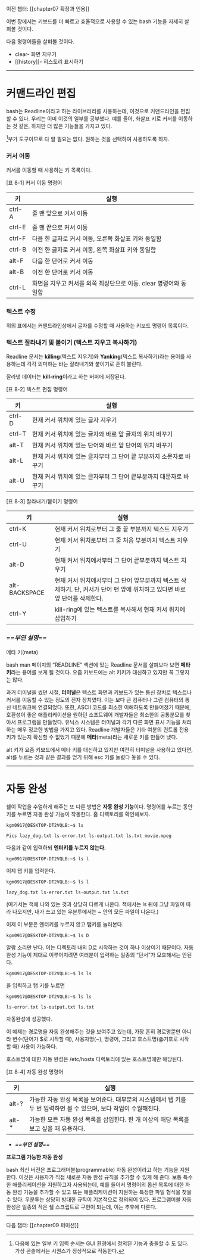

이전 챕터: [[chapter07 확장과 인용]]


이번 장에서는 키보드를 더 빠르고 효율적으로 사용할 수 있는 bash 기능을 자세히 살펴볼 것이다.

다음 명령어들을 살펴볼 것이다.


- clear- 화면 지우기
- [[history]]- 히스토리 표시하기

---
# 커맨드라인 편집

bash는 Readline이라고 하는 라이브러리를 사용하는데, 이것으로 커맨드라인을 편집할 수 있다. 우리는 이미 이것의 일부를 공부했다. 예를 들어, 화살표 키로 커서를 이동하는 것 같은, 하지만 더 많은 기능들을 가지고 있다.

[^1]부가 도구이므로 다 알 필요는 없다. 원하는 것을 선택하여 사용하도록 하자.


### 커서 이동

커서를 이동할 때 사용하는 키 목록이다.


[표 8-1] 커서 이동 명령어

| 키      | 실행                                      |
| ------ | --------------------------------------- |
| ctrl-A | 줄 맨 앞으로 커서 이동                           |
| ctrl-E | 줄 맨 끝으로 커서 이동                           |
| ctrl-F | 다음 한 글자로 커서 이동, 오른쪽 화살표 키와 동일함          |
| ctrl-B | 이전 한 글자로 커서 이동, 왼쪽 화살표 키와 동일함           |
| alt-F  | 다음 한 단어로 커서 이동                          |
| alt-B  | 이전 한 단어로 커서 이동                          |
| ctrl-L | 화면을 지우고 커서를 외쪽 최상단으로 이동. clear 명령어와 동일함 |


### 텍스트 수정

위의 표에서는 커맨드라인상에서 글자를 수정할 때 사용하는 키보드 명령어 목록이다.


### 텍스트 잘라내기 및 붙이기 (텍스트 지우고 복사하기)

Readline 문서는 **killing**(텍스트 지우기)와 **Yanking**(텍스트 복사하기)라는 용어를 사용하는데 각각 의미하는 바는 잘라내기와 붙이기로 흔히 불린다.

잘라낸 데이터는 **kill-ring**이라고 하는 버퍼에 저장된다.


[표 8-2] 텍스트 편집 명령어

| 키      | 실행                                     |
| ------ | -------------------------------------- |
| ctrl-D | 현재 커서 위치에 있는 글자 지우기                    |
| ctrl-T | 현재 커서 위치에 있는 글자와 바로 앞 글자의 위치 바꾸기       |
| alt-T  | 현재 커서 위치에 있는 단어와 바로 앞 단어의 위치 바꾸기       |
| alt-L  | 현재 커서 위치에 있는 글자부터 그 단어 끝 부분까지 소문자로 바꾸기 |
| alt-U  | 현재 커서 위치에 있는 글자부터 그 단어 끝부분까지 대문자로 바꾸기  |

[표 8-3] 잘라내기/붙이기 명령어

| 키             | 실행                                                                       |
| ------------- | ------------------------------------------------------------------------ |
| ctrl-K        | 현재 커서 위치로부터 그 줄 끝 부분까지 텍스트 지우기                                           |
| ctrl-U        | 현재 커서 위치로부터 그 줄 처음 부분까지 텍스트 지우기                                          |
| alt-D         | 현재 커서 위치에서부터 그 단어 끝부분까지 텍스트 지우기                                          |
| alt-BACKSPACE | 현재 커서 위치에서부터 그 단어 앞부분까지 텍스트 삭제하기. 단, 커서가 단어 맨 앞에 위치하고 있다면 바로 앞 단어를 삭제한다. |
| ctrl-Y        | kill-ring에 있는 텍스트를 복사해서 현재 커서 위치에 삽입하기                                   |


### ***==부연 설명==***


메타 키(meta)

bash man 페이지의 “READLINE” 섹션에 있는 Readline 문서를 살펴보다 보면 **메타 키**라는 용어를 보게 될 것이다. 요즘 키보드에는 alt 키키가 대신하고 있지만 꼭 그렇지는 않다.

과거 터미널을 썼던 시절, **터미널**은 텍스트 화면과 키보드가 있는 통신 장치로 텍스트나 커서를 이동할 수 있는 정도의 전자 장치였다. 이는 보다 큰 컴퓨터나 그런 컴퓨터의 통신 네트워크에 연결되었다. 또한, ASCII 코드를 최소한 이해하도록 만들어졌기 때문에, 호환성이 좋은 애플리케이션을 원하던 소프트웨어 개발자들은 최소한의 공통분모를 찾아서 프로그램을 만들었다. 유닉스 시스템은 터미널과 각기 다른 화면 표시 기능을 처리하는 매우 정교한 방법을 가지고 있다. Readline 개발자들은 기타 여분의 컨트롤 전용 키가 있는지 확신할 수 없었기 때문에 **메타**(meta)라는 새로운 키를 만들어 냈다.

alt 키가 요즘 키보드에서 메타 키를 대신하고 있지만 여전히 터미널을 사용하고 있다면, alt를 누르는 것과 같은 결과를 얻기 위해 esc 키를 눌렀다 놓을 수 있다.


---
# 자동 완성

쉘이 작업을 수얼하게 해주는 또 다른 방법은 **자동 완성 기능**이다. 명령어를 누르는 동안 키를 누르면 자동 완성 기능이 작동한다. 홈 디렉토리를 확인해보자.


``` shell
kgm0917@DESKTOP-DT2VQLB:~$ ls

Pics lazy_dog.txt ls-error.txt ls-output.txt ls.txt movie.mpeg
```

다음과 같이 입력하되 **엔터키를 누르지 않는다.**

``` shell
kgm0917@DESKTOP-DT2VQLB:~$ ls l
```

이제 탭 키를 입력한다.


``` shell
kgm0917@DESKTOP-DT2VQLB:~$ ls l

lazy_dog.txt ls-error.txt ls-output.txt ls.txt
```

(여기서는 책에 나와 있는 것과 상당히 다르게 나온다. 책에서는 ls 뒤에 그냥 파일이 따라 나오지만, 내가 쓰고 있는 우분투에서는 ~ 안의 모든 파일이 나온다.)

이제 이 부분은 엔터키를 누르지 않고 탭키를 눌러본다.


``` shell
kgm0917@DESKTOP-DT2VQLB:~$ ls D
```


알람 소리만 난다. 이는 디렉토리 내의 D로 시작하는 것이 하나 이상이기 때문이다. 자동 완성 기능이 제대로 이루어지려면 여러분이 입력하는 일종의 “단서”가 모호해서는 안된다.


``` shell
kgm0917@DESKTOP-DT2VQLB:~$ ls ls

```

을 입력하고 탭 키를 누르면


``` shell
kgm0917@DESKTOP-DT2VQLB:~$ ls ls

ls-error.txt ls-output.txt ls.txt
```


자동완성에 성공했다.

이 예제는 경로명을 자동 완성해주는 것을 보여주고 있는데, 가장 흔히 경로명뿐만 아니라 변수(단어가 $로 시작할 때), 사용자명(~), 명령어, 그리고 호스트명(@기호로 시작할 때) 사용이 가능하다.

호스트명에 대한 자동 완성은 /etc/hosts 디렉토리에 있는 호스트명에만 해당된다.

[표 8-4] 자동 완성 명령어

| 키     | 실행                                                                  |
| ----- | ------------------------------------------------------------------- |
| alt-? | 가능한 자동 완성 목록을 보여준다. 대부분의 시스템에서 탭 키를 두 번 입력하면 볼 수 있으며, 보다 작업이 수월해진다. |
| alt-* | 가능한 모든 자동 완성 목록을 삽입한다. 한 개 이상의 해당 목록을 보고 싶을 때 유용하다.                 |

- ***==부연 설명==***

**프로그램 가능한 자동 완성**

bash 최신 버전은 프로그래머블(programmable) 자동 완성이라고 하는 기능을 지원한다. 이것은 사용자가 직접 새로운 자동 완성 규칙을 추가할 수 있게 해 준다. 보통 특수한 애플리케이션을 지원하고자 사용되는데, 예를 들어서 명령어의 옵션 목록에 대한 자동 완성 기능을 추가할 수 있고 또는 애플리케이션이 지원하는 특정한 파일 형식을 찾을 수 있다. 우분투는 상당히 방대한 규칙이 기본적으로 정의되어 있다. 프로그램머블 자동 완성은 일종의 작은 쉘 스크립트로 구현이 되는데, 이는 추후에 다룬다.





[^1]: 다음에 있는 일부 키 입력 순서는 GUI 환경에서 정의된 기능과 충돌할 수 도 있다. 가상 콘솔에서는 시퀀스가 정상적으로 작동한다.


---
다음 챕터: [[chapter09 퍼미션]]